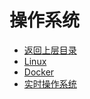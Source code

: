 # 操作系统

* [返回上层目录](../cs-courses.md)
* [Linux](linux/linux.md)
* [Docker](docker/docker.md)
* [实时操作系统](rtos/rtos.md)

